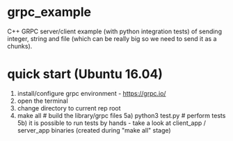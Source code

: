 # grpc_example
C++ GRPC server/client example (with python integration tests) of  sending integer, string and file (which can be really big so we need to send it as a chunks).

# quick start (Ubuntu 16.04)
1) install/configure grpc environment - https://grpc.io/
2) open the terminal 
3) change directory to current rep root
4) make all # build the library/grpc files
5a) python3 test.py # perform tests
5b) it is possible to run tests by hands - take a look at client_app / server_app binaries (created during "make all" stage)
